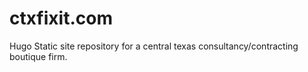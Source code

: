 # ctxfixit.com
Hugo Static site repository for a central texas consultancy/contracting boutique firm.
